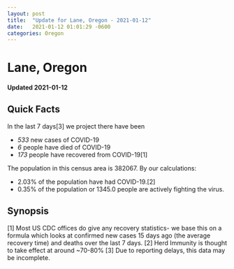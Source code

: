 ```yaml
---
layout: post
title:  "Update for Lane, Oregon - 2021-01-12"
date:   2021-01-12 01:01:29 -0600
categories: Oregon
---
```


# Lane, Oregon
#### Updated 2021-01-12

## Quick Facts

In the last 7 days[3] we project there have been
- *533* new cases of COVID-19
- *6* people have died of COVID-19
- *173* people have recovered from COVID-19[1]

The population in this census area is 382067. By our calculations:
- 2.03% of the population have had COVID-19.[2]
- 0.35% of the population or 1345.0 people are actively fighting the virus.

## Synopsis




[1] Most US CDC offices do give any recovery statistics- we base this on a formula which looks at confirmed new cases
15 days ago (the average recovery time) and deaths over the last 7 days.
[2] Herd Immunity is thought to take effect at around ~70-80%
[3] Due to reporting delays, this data may be incomplete. 
    